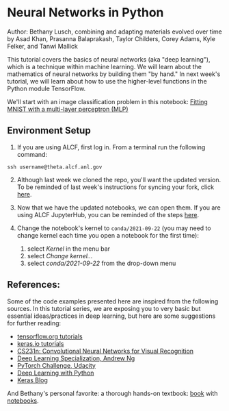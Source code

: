 # Neural Networks in Python

Author: Bethany Lusch, combining and adapting materials evolved over time by Asad Khan, Prasanna Balaprakash, Taylor Childers, Corey Adams, Kyle Felker, and Tanwi Mallick 

This tutorial covers the basics of neural networks (aka "deep learning"), which is a technique within machine learning. We will learn about the mathematics of neural networks by building them "by hand." In next week's tutorial, we will learn about how to use the higher-level functions in the Python module TensorFlow. 

We'll start with an image classification problem in this notebook: 
[Fitting MNIST with a multi-layer perceptron (MLP)](01_introduction_mlp.ipynb)




## Environment Setup
1. If you are using ALCF, first log in. From a terminal run the following command:
```
ssh username@theta.alcf.anl.gov
```

2. Although last week we cloned the repo, you'll want the updated version. To be reminded of last week's instructions for syncing your fork, click [here](https://github.com/argonne-lcf/ai-science-training-series/blob/main/00_introToAlcf/03_githubHomework.md). 

3. Now that we have the updated notebooks, we can open them. If you are using ALCF JupyterHub, you can be reminded of the steps [here](https://github.com/argonne-lcf/ai-science-training-series/blob/main/00_introToAlcf/02_jupyterNotebooks.md). 

4. Change the notebook's kernel to `conda/2021-09-22` (you may need to change kernel each time you open a notebook for the first time):

    1. select *Kernel* in the menu bar
    1. select *Change kernel...*
    1. select *conda/2021-09-22* from the drop-down menu



## __References:__

Some of the code examples presented here are inspired from the following sources. In this tutorial series, we are exposing you to very basic but essential ideas/practices in deep learning, but here are some suggestions for further reading:

- [tensorflow.org tutorials](https://www.tensorflow.org/tutorials)
- [keras.io tutorials](https://keras.io/examples/)
- [CS231n: Convolutional Neural Networks for Visual Recognition](http://cs231n.stanford.edu/)
- [Deep Learning Specialization, Andrew Ng](https://www.coursera.org/specializations/deep-learning?utm_source=deeplearningai&utm_medium=institutions&utm_campaign=WebsiteCoursesDLSTopButton)
- [PyTorch Challenge, Udacity](https://www.udacity.com/facebook-pytorch-scholarship)
- [Deep Learning with Python](https://www.amazon.com/Deep-Learning-Python-Francois-Chollet/dp/1617294438)
- [Keras Blog](https://blog.keras.io/)

And Bethany's personal favorite: a thorough hands-on textbook: [book](https://www.oreilly.com/library/view/hands-on-machine-learning/9781492032632/) with [notebooks](https://github.com/ageron/handson-ml2).
